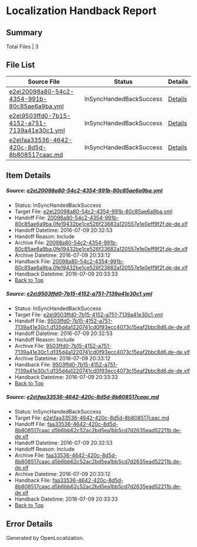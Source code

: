 # <a name='report-top'></a> Localization Handback Report

## Summary
 Total Files | 3

## File List
 Source File | Status | Details 
 ----------- | ------ | ------- 
 [e2e\20098a80-54c2-4354-991b-80c85ae6a9ba.yml](https://github.com/OpenLocalizationTestOrg/oltest/blob/b91a01af94a37118eed421adafc8eca98151e50d/e2e/20098a80-54c2-4354-991b-80c85ae6a9ba.yml) | InSyncHandedBackSuccess | [Details](#41cb8fce58b1140c29f731933787ad51118177f01)
 [e2e\9503ffd0-7b15-4152-a751-7139a41e30c1.yml](https://github.com/OpenLocalizationTestOrg/oltest/blob/b91a01af94a37118eed421adafc8eca98151e50d/e2e/9503ffd0-7b15-4152-a751-7139a41e30c1.yml) | InSyncHandedBackSuccess | [Details](#c7060bc22d99cbb3b5a7497a9c39a2bcd2ddc0ae3)
 [e2e\faa33536-4642-420c-8d5d-8b808517caac.md](https://github.com/OpenLocalizationTestOrg/oltest/blob/b91a01af94a37118eed421adafc8eca98151e50d/e2e/faa33536-4642-420c-8d5d-8b808517caac.md) | InSyncHandedBackSuccess | [Details](#d8f6431bd56b3361c7f23a208620ce2e22cdeadb6)

## Item Details
##### <a name='41cb8fce58b1140c29f731933787ad51118177f01'></a> Source: [e2e\20098a80-54c2-4354-991b-80c85ae6a9ba.yml](https://github.com/OpenLocalizationTestOrg/oltest/blob/b91a01af94a37118eed421adafc8eca98151e50d/e2e/20098a80-54c2-4354-991b-80c85ae6a9ba.yml)
* Status: InSyncHandedBackSuccess
* Target File: [e2e\20098a80-54c2-4354-991b-80c85ae6a9ba.yml](https://github.com/OpenLocalizationTestOrg/oltest-dede-fly/blob/e9238463170361bf4c8efbb497226869e08cdc47/e2e/20098a80-54c2-4354-991b-80c85ae6a9ba.yml)
* Handoff File: [20098a80-54c2-4354-991b-80c85ae6a9ba.0fe19432be1ce526f23682a120557e1e0eff9f2f.de-de.xlf](https://github.com/OpenLocalizationTestOrg/olhandoff-e2e/blob/e1a8e7d7083972dc37a673de93a482670b018d2e/ol-handoff/OpenLocalizationTestOrg/oltest-dede-fly/ci/ht/20098a80-54c2-4354-991b-80c85ae6a9ba.0fe19432be1ce526f23682a120557e1e0eff9f2f.de-de.xlf)
* Handoff Datetime: 2016-07-09 20:32:53
* Handoff Reason: Include
* Archive File: [20098a80-54c2-4354-991b-80c85ae6a9ba.0fe19432be1ce526f23682a120557e1e0eff9f2f.de-de.xlf](https://github.com/OpenLocalizationTestOrg/olhandoff-e2e/blob/605f6d41a221b41feab8d8208fdf766b2d44d0f0/ol-archive/OpenLocalizationTestOrg/oltest-dede-fly/ci/ht/20098a80-54c2-4354-991b-80c85ae6a9ba.0fe19432be1ce526f23682a120557e1e0eff9f2f.de-de.xlf)
* Archive Datetime: 2016-07-09 20:33:12
* Handback File: [20098a80-54c2-4354-991b-80c85ae6a9ba.0fe19432be1ce526f23682a120557e1e0eff9f2f.de-de.xlf](https://github.com/OpenLocalizationTestOrg/olhandback-e2e/blob/0e46555beb245e77e58ea6bb0c383be852ffc311/ol-handback/OpenLocalizationTestOrg/oltest-dede-fly/ci/ht/20098a80-54c2-4354-991b-80c85ae6a9ba.0fe19432be1ce526f23682a120557e1e0eff9f2f.de-de.xlf)
* Handback Datetime: 2016-07-09 20:33:33
* [Back to Top](#report-top)

##### <a name='c7060bc22d99cbb3b5a7497a9c39a2bcd2ddc0ae3'></a> Source: [e2e\9503ffd0-7b15-4152-a751-7139a41e30c1.yml](https://github.com/OpenLocalizationTestOrg/oltest/blob/b91a01af94a37118eed421adafc8eca98151e50d/e2e/9503ffd0-7b15-4152-a751-7139a41e30c1.yml)
* Status: InSyncHandedBackSuccess
* Target File: [e2e\9503ffd0-7b15-4152-a751-7139a41e30c1.yml](https://github.com/OpenLocalizationTestOrg/oltest-dede-fly/blob/e9238463170361bf4c8efbb497226869e08cdc47/e2e/9503ffd0-7b15-4152-a751-7139a41e30c1.yml)
* Handoff File: [9503ffd0-7b15-4152-a751-7139a41e30c1.d135d4a1220741cd0f93ecc4073c15eaf2bbc8d6.de-de.xlf](https://github.com/OpenLocalizationTestOrg/olhandoff-e2e/blob/e1a8e7d7083972dc37a673de93a482670b018d2e/ol-handoff/OpenLocalizationTestOrg/oltest-dede-fly/ci/ht/9503ffd0-7b15-4152-a751-7139a41e30c1.d135d4a1220741cd0f93ecc4073c15eaf2bbc8d6.de-de.xlf)
* Handoff Datetime: 2016-07-09 20:32:53
* Handoff Reason: Include
* Archive File: [9503ffd0-7b15-4152-a751-7139a41e30c1.d135d4a1220741cd0f93ecc4073c15eaf2bbc8d6.de-de.xlf](https://github.com/OpenLocalizationTestOrg/olhandoff-e2e/blob/605f6d41a221b41feab8d8208fdf766b2d44d0f0/ol-archive/OpenLocalizationTestOrg/oltest-dede-fly/ci/ht/9503ffd0-7b15-4152-a751-7139a41e30c1.d135d4a1220741cd0f93ecc4073c15eaf2bbc8d6.de-de.xlf)
* Archive Datetime: 2016-07-09 20:33:12
* Handback File: [9503ffd0-7b15-4152-a751-7139a41e30c1.d135d4a1220741cd0f93ecc4073c15eaf2bbc8d6.de-de.xlf](https://github.com/OpenLocalizationTestOrg/olhandback-e2e/blob/0e46555beb245e77e58ea6bb0c383be852ffc311/ol-handback/OpenLocalizationTestOrg/oltest-dede-fly/ci/ht/9503ffd0-7b15-4152-a751-7139a41e30c1.d135d4a1220741cd0f93ecc4073c15eaf2bbc8d6.de-de.xlf)
* Handback Datetime: 2016-07-09 20:33:33
* [Back to Top](#report-top)

##### <a name='d8f6431bd56b3361c7f23a208620ce2e22cdeadb6'></a> Source: [e2e\faa33536-4642-420c-8d5d-8b808517caac.md](https://github.com/OpenLocalizationTestOrg/oltest/blob/b91a01af94a37118eed421adafc8eca98151e50d/e2e/faa33536-4642-420c-8d5d-8b808517caac.md)
* Status: InSyncHandedBackSuccess
* Target File: [e2e\faa33536-4642-420c-8d5d-8b808517caac.md](https://github.com/OpenLocalizationTestOrg/oltest-dede-fly/blob/e9238463170361bf4c8efbb497226869e08cdc47/e2e/faa33536-4642-420c-8d5d-8b808517caac.md)
* Handoff File: [faa33536-4642-420c-8d5d-8b808517caac.d5b6bb62c52ac2bd5ea1bb5cd7d2635ead52211b.de-de.xlf](https://github.com/OpenLocalizationTestOrg/olhandoff-e2e/blob/e1a8e7d7083972dc37a673de93a482670b018d2e/ol-handoff/OpenLocalizationTestOrg/oltest-dede-fly/ci/ht/faa33536-4642-420c-8d5d-8b808517caac.d5b6bb62c52ac2bd5ea1bb5cd7d2635ead52211b.de-de.xlf)
* Handoff Datetime: 2016-07-09 20:32:53
* Handoff Reason: Include
* Archive File: [faa33536-4642-420c-8d5d-8b808517caac.d5b6bb62c52ac2bd5ea1bb5cd7d2635ead52211b.de-de.xlf](https://github.com/OpenLocalizationTestOrg/olhandoff-e2e/blob/605f6d41a221b41feab8d8208fdf766b2d44d0f0/ol-archive/OpenLocalizationTestOrg/oltest-dede-fly/ci/ht/faa33536-4642-420c-8d5d-8b808517caac.d5b6bb62c52ac2bd5ea1bb5cd7d2635ead52211b.de-de.xlf)
* Archive Datetime: 2016-07-09 20:33:12
* Handback File: [faa33536-4642-420c-8d5d-8b808517caac.d5b6bb62c52ac2bd5ea1bb5cd7d2635ead52211b.de-de.xlf](https://github.com/OpenLocalizationTestOrg/olhandback-e2e/blob/0e46555beb245e77e58ea6bb0c383be852ffc311/ol-handback/OpenLocalizationTestOrg/oltest-dede-fly/ci/ht/faa33536-4642-420c-8d5d-8b808517caac.d5b6bb62c52ac2bd5ea1bb5cd7d2635ead52211b.de-de.xlf)
* Handback Datetime: 2016-07-09 20:33:33
* [Back to Top](#report-top)


## Error Details

Generated by OpenLocalization.
